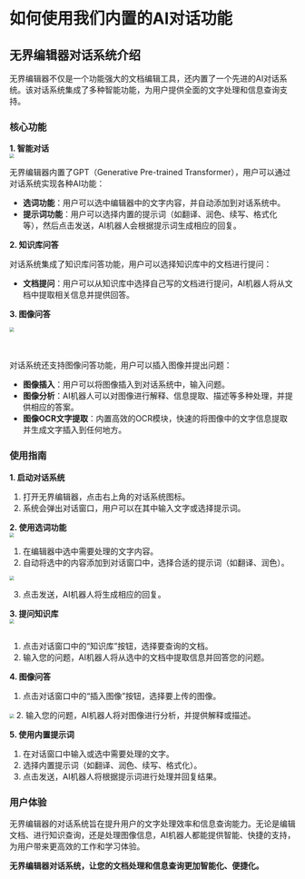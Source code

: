 # 如何使用我们内置的AI对话功能<br>



## 无界编辑器对话系统介绍<br>


无界编辑器不仅是一个功能强大的文档编辑工具，还内置了一个先进的AI对话系统。该对话系统集成了多种智能功能，为用户提供全面的文字处理和信息查询支持。<br>


### 核心功能<br>

**1. 智能对话**<br>
<img src="https://cdn.jsdelivr.net/gh/lijiandao/picgohub@main/20240805135205.png" style="zoom:50%;" />


无界编辑器内置了GPT（Generative Pre-trained Transformer），用户可以通过对话系统实现各种AI功能：

- **选词功能**：用户可以选中编辑器中的文字内容，并自动添加到对话系统中。
- **提示词功能**：用户可以选择内置的提示词（如翻译、润色、续写、格式化等），然后点击发送，AI机器人会根据提示词生成相应的回复。

**2. 知识库问答**

对话系统集成了知识库问答功能，用户可以选择知识库中的文档进行提问：
- **文档提问**：用户可以从知识库中选择自己写的文档进行提问，AI机器人将从文档中提取相关信息并提供回答。

**3. 图像问答**<br>

<img src="https://cdn.jsdelivr.net/gh/lijiandao/picgohub@main/20240805135646.png" style="zoom:50%;" /><br>

<br>
<br>
对话系统还支持图像问答功能，用户可以插入图像并提出问题：


- **图像插入**：用户可以将图像插入到对话系统中，输入问题。
- **图像分析**：AI机器人可以对图像进行解释、信息提取、描述等多种处理，并提供相应的答案。
- **图像OCR文字提取**：内置高效的OCR模块，快速的将图像中的文字信息提取并生成文字插入到任何地方。

### 使用指南<br>

**1. 启动对话系统**<br>

1. 打开无界编辑器，点击右上角的对话系统图标。
2. 系统会弹出对话窗口，用户可以在其中输入文字或选择提示词。

**2. 使用选词功能**<br>
<img src="https://cdn.jsdelivr.net/gh/lijiandao/picgohub@main/20240805135949.png" style="zoom:50%;" />


1. 在编辑器中选中需要处理的文字内容。
2. 自动将选中的内容添加到对话窗口中，选择合适的提示词（如翻译、润色）。

<img src="https://cdn.jsdelivr.net/gh/lijiandao/picgohub@main/20240805140021.png" style="zoom: 50%;" />

3. 点击发送，AI机器人将生成相应的回复。

**3. 提问知识库**<br>
<img src="https://cdn.jsdelivr.net/gh/lijiandao/picgohub@main/20240805135753.png" style="zoom:50%;" />

## 
1. 点击对话窗口中的“知识库”按钮，选择要查询的文档。
2. 输入您的问题，AI机器人将从选中的文档中提取信息并回答您的问题。

**4. 图像问答**<br>
1. 点击对话窗口中的“插入图像”按钮，选择要上传的图像。<br>
<img src="https://cdn.jsdelivr.net/gh/lijiandao/picgohub@main/20240805140137.png" style="zoom:50%;" />
2. 输入您的问题，AI机器人将对图像进行分析，并提供解释或描述。

**5. 使用内置提示词**<br>

1. 在对话窗口中输入或选中需要处理的文字。
2. 选择内置提示词（如翻译、润色、续写、格式化）。
3. 点击发送，AI机器人将根据提示词进行处理并回复结果。

### 用户体验<br>

无界编辑器的对话系统旨在提升用户的文字处理效率和信息查询能力。无论是编辑文档、进行知识查询，还是处理图像信息，AI机器人都能提供智能、快捷的支持，为用户带来更高效的工作和学习体验。

**无界编辑器对话系统，让您的文档处理和信息查询更加智能化、便捷化。**<br>